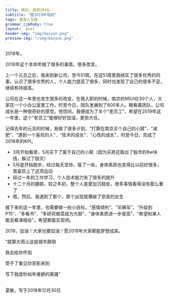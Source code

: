 ```yaml
---
title: 再见，感恩2018。
subtitle: "暨2019年规划"
tags: 漫漫人生路
grammar_cjkRuby: true
layout:  post
header-img: "img/baiyun.png"
preview-img: "/img/baiyun.png"
---
```


2018年。

2018年这个本命年做了很多的事情，很多改变。

上一个元旦之后，我来到新公司，至今51周。在这51周里我结实了很多优秀的同事，认识了很多优秀的人，个人能力提高了很多，同时也发现了自己的很多不足，继续有待提高。

公司在这一年里也发生很多的改变，在我入职的时候，南京的MIUI仅30个人，大家在一个小办公室里工作。时至今日，团队发展到了600多人。眼看着团队，公司成长是一种很奇妙的感觉。恍惚间，我便成为了半个“老员工”，希望在2019年这一年里，这个“老员工”能够好好加油，更担大任。

记得去年的元旦的时候，我做了很多计划，“打算在南京买个自己的小窝”、“减肥”、“遇到一个喜欢的人”、“技术的成长”、“心性的成长”，时至今日，完成了2018年的KPI。
- 3月开始看房，5月买下了属于自己的小窝（因为买房还取出了股市的8w块钱，躲过了股灾）
- 5月底开始跑步，经过每天坚持，瘦了一些，身体素质也变得比以前好很多，我喜欢上了这项运动
- 经过一年的工作学习，个人技术能力有了很多的提升
- 十二个月的磨砺，较之年初，整个人是更加沉稳些，很多事情看得没有那么重了
- 嗯，然后，我遇到了那个，那个出现就爆破了悲哀的女生

接下来的这一年里，也需要做一些小目标，“感情顺利”、“买辆车”、“升级到P15”、“多看书”、“多研究做菜成为大厨”、“身体素质进一步提高”、“希望和某人能去看演唱会”。希望都能实现吧。

2019，加油！大家也要加油！愿2019年大家都能梦想成真。


“就算大雨让这座城市颠倒

我会给你怀抱

受不了看见你背影来到

写下我度秒如年难捱的离骚”

<br>
夏敏，写于2018年12月30日
